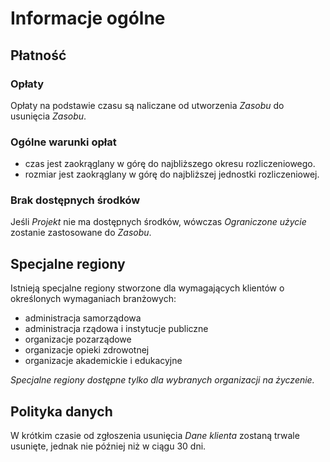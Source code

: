 # Informacje ogólne

## Płatność

### Opłaty

Opłaty na podstawie czasu są naliczane od utworzenia *Zasobu* do usunięcia *Zasobu*.

### Ogólne warunki opłat

* czas jest zaokrąglany w górę do najbliższego okresu rozliczeniowego.
* rozmiar jest zaokrąglany w górę do najbliższej jednostki rozliczeniowej.

### Brak dostępnych środków

Jeśli *Projekt* nie ma dostępnych środków, wówczas *Ograniczone użycie* zostanie zastosowane do *Zasobu*.

## Specjalne regiony

Istnieją specjalne regiony stworzone dla wymagających klientów o określonych wymaganiach branżowych:

* administracja samorządowa
* administracja rządowa i instytucje publiczne
* organizacje pozarządowe
* organizacje opieki zdrowotnej
* organizacje akademickie i edukacyjne

*Specjalne regiony dostępne tylko dla wybranych organizacji na życzenie.*

## Polityka danych

W krótkim czasie od zgłoszenia usunięcia *Dane klienta* zostaną trwale usunięte, jednak nie później niż w ciągu 30 dni.